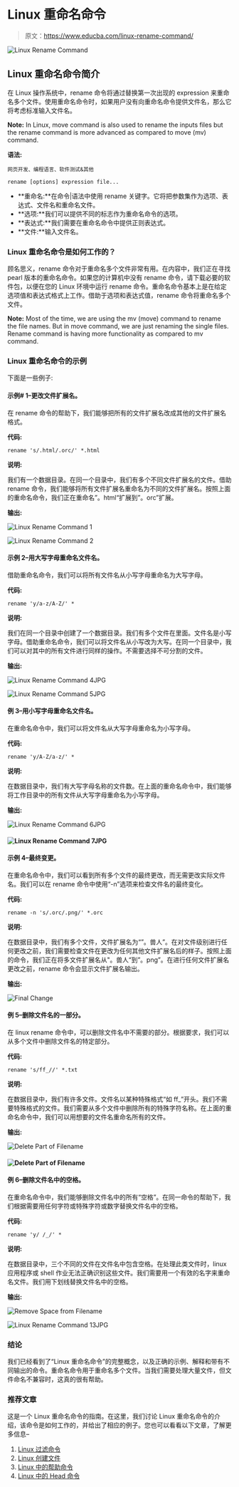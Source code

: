 # Linux 重命名命令

> 原文：<https://www.educba.com/linux-rename-command/>

![Linux Rename Command](img/838aa22be03a024f1b2fe1f8e9f24fa0.png)



## Linux 重命名命令简介

在 Linux 操作系统中，rename 命令将通过替换第一次出现的 expression 来重命名多个文件。使用重命名命令时，如果用户没有向重命名命令提供文件名，那么它将考虑标准输入文件名。

**Note:** In Linux, move command is also used to rename the inputs files but the rename command is more advanced as compared to move (mv) command.

**语法:**

<small>网页开发、编程语言、软件测试&其他</small>

`rename [options] expression file...`

*   **重命名:**在命令|语法中使用 rename 关键字。它将把参数集作为选项、表达式、文件名和重命名文件。
*   **选项:**我们可以提供不同的标志作为重命名命令的选项。
*   **表达式:**我们需要在重命名命令中提供正则表达式。
*   **文件:**输入文件名。

### Linux 重命名命令是如何工作的？

顾名思义，rename 命令对于重命名多个文件非常有用。在内容中，我们正在寻找 pearl 版本的重命名命令。如果您的计算机中没有 rename 命令，请下载必要的软件包，以便在您的 Linux 环境中运行 rename 命令。重命名命令基本上是在给定选项值和表达式格式上工作。借助于选项和表达式值，rename 命令将重命名多个文件。

**Note:** Most of the time, we are using the mv (move) command to rename the file names. But in move command, we are just renaming the single files. Rename command is having more functionality as compared to mv command.

### Linux 重命名命令的示例

下面是一些例子:

#### 示例# 1–更改文件扩展名。

在 rename 命令的帮助下，我们能够把所有的文件扩展名改成其他的文件扩展名格式。

**代码:**

`rename 's/.html/.orc/' *.html`

**说明:**

我们有一个数据目录。在同一个目录中，我们有多个不同文件扩展名的文件。借助 rename 命令，我们能够将所有文件扩展名重命名为不同的文件扩展名。按照上面的重命名命令，我们正在重命名”。html“扩展到”。orc”扩展。

**输出:**

![Linux Rename Command 1](img/9a50c4cafbc7df53833c6378164e1927.png)



![Linux Rename Command 2](img/bd9061a85b543b1ad2a0c16436455c07.png)



#### 示例 2–用大写字母重命名文件名。

借助重命名命令，我们可以将所有文件名从小写字母重命名为大写字母。

**代码:**

`rename 'y/a-z/A-Z/' *`

**说明:**

我们在同一个目录中创建了一个数据目录。我们有多个文件在里面。文件名是小写字母。借助重命名命令，我们可以将文件名从小写改为大写。在同一个目录中，我们可以对其中的所有文件进行同样的操作。不需要选择不可分割的文件。

**输出:**

![Linux Rename Command 4JPG](img/4357f8ff6a415b40348177298a885c07.png)



![Linux Rename Command 5JPG](img/8ec859a9a3b79d833b5a1a505939ce72.png)



#### 例 3–用小写字母重命名文件名。

在重命名命令中，我们可以将文件名从大写字母重命名为小写字母。

**代码:**

`rename 'y/A-Z/a-z/' *`

**说明:**

在数据目录中，我们有大写字母名称的文件数。在上面的重命名命令中，我们能够将工作目录中的所有文件从大写字母重命名为小写字母。

**输出:**

![Linux Rename Command 6JPG](img/980119dd9408397d43b57c36e1ab7bc1.png)



#### ![Linux Rename Command 7JPG](img/5b65b6ee56390c902c3a9537a5a0b5b6.png)



#### 示例 4–最终变更。

在重命名命令中，我们可以看到所有多个文件的最终更改，而无需更改实际文件名。我们可以在 rename 命令中使用“-n”选项来检查文件名的最终变化。

**代码:**

`rename -n 's/.orc/.png/' *.orc`

**说明:**

在数据目录中，我们有多个文件，文件扩展名为“”。兽人”。在对文件级别进行任何更改之前，我们需要检查文件在更改为任何其他文件扩展名后的样子。按照上面的命令，我们正在将多文件扩展名从"。兽人“到”。png”。在进行任何文件扩展名更改之前，rename 命令会显示文件扩展名输出。

**输出:**

![Final Change](img/5638a8f8de2b855ac2032b14959f4005.png)



#### 例 5–删除文件名的一部分。

在 linux rename 命令中，可以删除文件名中不需要的部分。根据要求，我们可以从多个文件中删除文件名的特定部分。

**代码:**

`rename 's/ff_//' *.txt`

**说明:**

在数据目录中，我们有许多文件。文件名以某种特殊格式“如 ff_”开头。我们不需要特殊格式的文件。我们需要从多个文件中删除所有的特殊字符名称。在上面的重命名命令中，我们可以用想要的文件名重命名所有的文件。

**输出:**

![Delete Part of Filename](img/b6ba20d5f0825423f8ab7def359da45b.png)



#### ![Delete Part of Filename](img/9e0a4c8bc854082b5dc5f0ee583e9bcf.png)



#### 例 6–删除文件名中的空格。

在重命名命令中，我们能够删除文件名中的所有“空格”。在同一命令的帮助下，我们根据需要用任何字符或特殊字符或数字替换文件名中的空格。

**代码:**

`rename 'y/ /_/' *`

**说明:**

在数据目录中，三个不同的文件在文件名中包含空格。在处理此类文件时，linux 应用程序或 shell 作业无法正确识别这些文件。我们需要用一个有效的名字来重命名文件。我们用下划线替换文件名中的空格。

**输出:**

![Remove Space from Filename](img/aabeef0f7fa52806fbf8cc5a956b1414.png)



![Linux Rename Command 13JPG](img/cffc7e5d3258cf7786db619e12b28598.png)



### 结论

我们已经看到了“Linux 重命名命令”的完整概念，以及正确的示例、解释和带有不同输出的命令。重命名命令用于重命名多个文件。当我们需要处理大量文件，但文件命名不兼容时，这真的很有帮助。

### 推荐文章

这是一个 Linux 重命名命令的指南。在这里，我们讨论 Linux 重命名命令的介绍，该命令是如何工作的，并给出了相应的例子。您也可以看看以下文章，了解更多信息–

1.  [Linux 过滤命令](https://www.educba.com/linux-filter-commands/)
2.  [Linux 创建文件](https://www.educba.com/linux-create-file/)
3.  [Linux 中的帮助命令](https://www.educba.com/help-command-in-linux/)
4.  [Linux 中的 Head 命令](https://www.educba.com/head-command-in-linux/)





